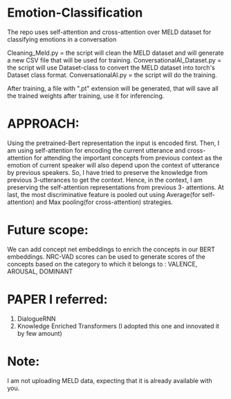 # Emotion-Classification
The repo uses self-attention and cross-attention over MELD dataset for classifying emotions in a conversation

Cleaning_Meld.py = the script will clean the MELD dataset and will generate a new CSV file that will be used for training.
ConversationalAI_Dataset.py = the script will use Dataset-class to convert the MELD dataset into torch's Dataset class format.
ConversationalAI.py = the script will do the training.

After training, a file with ".pt" extension will be generated, that will save all the trained weights after training, use it for inferencing.

# APPROACH:
Using the pretrained-Bert representation the input is encoded first. Then, 
I am using self-attention for encoding the current utterance and cross-attention for attending the important concepts from previous context as the emotion of current speaker will also depend upon the context of utterance by previous speakers. So, I have tried to preserve the knowledge from previous 3-utterances to get the context. Hence, in the context, I am preserving the self-attention representations from previous 3- attentions. At last, the most discriminative feature is pooled out using Average(for self-attention) and Max pooling(for cross-attention) strategies.

# Future scope:
We can add concept net embeddings to enrich the concepts in our BERT embeddings.
NRC-VAD scores can be used to generate scores of the concepts based on the category to which it belongs to : VALENCE, AROUSAL, DOMINANT


# PAPER I referred:
1. DialogueRNN
2. Knowledge Enriched Transformers (I adopted this one and innovated it by few amount)

# Note:
I am not uploading MELD data, expecting that it is already available with you.
